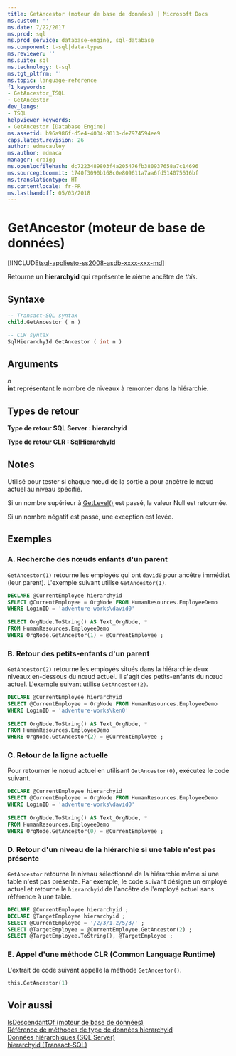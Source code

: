 ```yaml
---
title: GetAncestor (moteur de base de données) | Microsoft Docs
ms.custom: ''
ms.date: 7/22/2017
ms.prod: sql
ms.prod_service: database-engine, sql-database
ms.component: t-sql|data-types
ms.reviewer: ''
ms.suite: sql
ms.technology: t-sql
ms.tgt_pltfrm: ''
ms.topic: language-reference
f1_keywords:
- GetAncestor_TSQL
- GetAncestor
dev_langs:
- TSQL
helpviewer_keywords:
- GetAncestor [Database Engine]
ms.assetid: b96a986f-d5e4-4034-8013-de7974594ee9
caps.latest.revision: 26
author: edmacauley
ms.author: edmaca
manager: craigg
ms.openlocfilehash: dc7223489803f4a205476fb380937658a7c14696
ms.sourcegitcommit: 1740f3090b168c0e809611a7aa6fd514075616bf
ms.translationtype: HT
ms.contentlocale: fr-FR
ms.lasthandoff: 05/03/2018
---
```

# <a name="getancestor-database-engine"></a>GetAncestor (moteur de base de données)
[!INCLUDE[tsql-appliesto-ss2008-asdb-xxxx-xxx-md](../../includes/tsql-appliesto-ss2008-asdb-xxxx-xxx-md.md)]

Retourne un **hierarchyid** qui représente le *n*ième ancêtre de *this*.
  
## <a name="syntax"></a>Syntaxe  
  
```sql
-- Transact-SQL syntax  
child.GetAncestor ( n )   
```  
  
```sql
-- CLR syntax  
SqlHierarchyId GetAncestor ( int n )  
```  
  
## <a name="arguments"></a>Arguments  
*n*  
**int** représentant le nombre de niveaux à remonter dans la hiérarchie.
  
## <a name="return-types"></a>Types de retour
**Type de retour SQL Server : hierarchyid**
  
**Type de retour CLR : SqlHierarchyId**
  
## <a name="remarks"></a>Notes   
Utilisé pour tester si chaque nœud de la sortie a pour ancêtre le nœud actuel au niveau spécifié.
  
Si un nombre supérieur à [GetLevel()](../../t-sql/data-types/getlevel-database-engine.md) est passé, la valeur Null est retournée.
  
Si un nombre négatif est passé, une exception est levée.
  
## <a name="examples"></a>Exemples  
  
### <a name="a-finding-the-child-nodes-of-a-parent"></a>A. Recherche des nœuds enfants d'un parent  
`GetAncestor(1)` retourne les employés qui ont `david0` pour ancêtre immédiat (leur parent). L'exemple suivant utilise `GetAncestor(1)`.
  
```sql
DECLARE @CurrentEmployee hierarchyid  
SELECT @CurrentEmployee = OrgNode FROM HumanResources.EmployeeDemo  
WHERE LoginID = 'adventure-works\david0'  
  
SELECT OrgNode.ToString() AS Text_OrgNode, *  
FROM HumanResources.EmployeeDemo  
WHERE OrgNode.GetAncestor(1) = @CurrentEmployee ;  
```  
  
### <a name="b-returning-the-grandchildren-of-a-parent"></a>B. Retour des petits-enfants d'un parent  
`GetAncestor(2)` retourne les employés situés dans la hiérarchie deux niveaux en-dessous du nœud actuel. Il s'agit des petits-enfants du nœud actuel. L'exemple suivant utilise `GetAncestor(2)`.
  
```sql
DECLARE @CurrentEmployee hierarchyid  
SELECT @CurrentEmployee = OrgNode FROM HumanResources.EmployeeDemo  
WHERE LoginID = 'adventure-works\ken0'  
  
SELECT OrgNode.ToString() AS Text_OrgNode, *  
FROM HumanResources.EmployeeDemo  
WHERE OrgNode.GetAncestor(2) = @CurrentEmployee ;  
```  
  
### <a name="c-returning-the-current-row"></a>C. Retour de la ligne actuelle  
Pour retourner le nœud actuel en utilisant `GetAncestor(0)`, exécutez le code suivant.
  
```sql
DECLARE @CurrentEmployee hierarchyid  
SELECT @CurrentEmployee = OrgNode FROM HumanResources.EmployeeDemo  
WHERE LoginID = 'adventure-works\david0'  
  
SELECT OrgNode.ToString() AS Text_OrgNode, *  
FROM HumanResources.EmployeeDemo  
WHERE OrgNode.GetAncestor(0) = @CurrentEmployee ;  
```  
  
### <a name="d-returning-a-hierarchy-level-if-a-table-is-not-present"></a>D. Retour d'un niveau de la hiérarchie si une table n'est pas présente  
`GetAncestor` retourne le niveau sélectionné de la hiérarchie même si une table n'est pas présente. Par exemple, le code suivant désigne un employé actuel et retourne le `hierarchyid` de l'ancêtre de l'employé actuel sans référence à une table.
  
```sql
DECLARE @CurrentEmployee hierarchyid ;  
DECLARE @TargetEmployee hierarchyid ;  
SELECT @CurrentEmployee = '/2/3/1.2/5/3/' ;  
SELECT @TargetEmployee = @CurrentEmployee.GetAncestor(2) ;  
SELECT @TargetEmployee.ToString(), @TargetEmployee ;  
```  
  
### <a name="e-calling-a-common-language-runtime-method"></a>E. Appel d'une méthode CLR (Common Language Runtime)  
L'extrait de code suivant appelle la méthode `GetAncestor()`.
  
```sql
this.GetAncestor(1)  
```  
  
## <a name="see-also"></a>Voir aussi
[IsDescendantOf &#40;moteur de base de données&#41;](../../t-sql/data-types/isdescendantof-database-engine.md)  
[Référence de méthodes de type de données hierarchyid](http://msdn.microsoft.com/library/01a050f5-7580-4d5f-807c-7f11423cbb06)  
[Données hiérarchiques &#40;SQL Server&#41;](../../relational-databases/hierarchical-data-sql-server.md)  
[hierarchyid &#40;Transact-SQL&#41;](../../t-sql/data-types/hierarchyid-data-type-method-reference.md)
  
  
